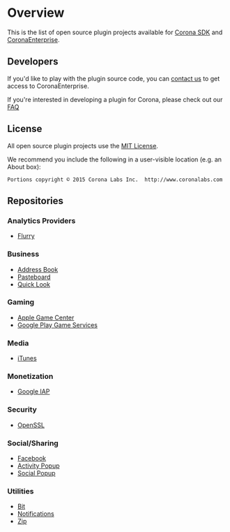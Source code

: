 # Overview

This is the list of open source plugin projects available for [Corona SDK](https://coronalabs.com/corona) and [CoronaEnterprise](https://coronalabs.com/products/enterprise/).

## Developers

If you'd like to play with the plugin source code, you can [contact us](https://coronalabs.com/products/contact/) to get access to CoronaEnterprise.

If you're interested in developing a plugin for Corona, please check out our [FAQ](https://coronalabs.com/pluginfaq/)


## License

All open source plugin projects use the [MIT License](LICENSE). 

We recommend you include the following in a user-visible location (e.g. an About box):

```
Portions copyright © 2015 Corona Labs Inc.  http://www.coronalabs.com
```


## Repositories

### Analytics Providers

* [Flurry](https://github.com/coronalabs/plugins-source-analytics-flurry)

### Business

* [Address Book](https://github.com/coronalabs/plugins-source-native-popup-addressbook)
* [Pasteboard](https://github.com/coronalabs/plugins-source-pasteboard)
* [Quick Look](https://github.com/coronalabs/plugins-source-native-popup-quicklook)

### Gaming

* [Apple Game Center](https://github.com/coronalabs/plugins-source-gamenetwork-apple)
* [Google Play Game Services](https://github.com/coronalabs/plugins-source-gamenetwork-google)

### Media

* [iTunes](https://github.com/coronalabs/plugins-source-itunes)

### Monetization

* [Google IAP](https://github.com/coronalabs/plugins-source-google-iap-v3)

### Security

* [OpenSSL](https://github.com/coronalabs/plugins-source-openssl) 

### Social/Sharing

* [Facebook](https://github.com/coronalabs/plugins-source-facebook)
* [Activity Popup](https://github.com/coronalabs/plugins-source-native-popup-activity)
* [Social Popup](https://github.com/coronalabs/plugins-source-native-popup-social)

### Utilities

* [Bit](https://github.com/coronalabs/plugins-source-bit)
* [Notifications](https://github.com/coronalabs/plugins-source-notifications)
* [Zip](https://github.com/coronalabs/plugins-source-zip)